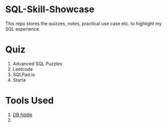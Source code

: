 # SQL-Skill-Showcase
This repo stores the quizzes, notes, practical use case etc. to highlight my SQL experience. 

# Quiz

1. Advanced SQL Puzzles
2. Leetcode
3. SQLPad.io
  4. Starta

# Tools Used

1. [DB fiddle](https://www.db-fiddle.com/)
2. 